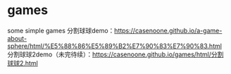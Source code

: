 # games
some simple games
分割球球demo：https://casenoone.github.io/a-game-about-sphere/html/%E5%88%86%E5%89%B2%E7%90%83%E7%90%83.html
分割球球2demo（未完待续）：https://casenoone.github.io/games/html/分割球球2.html
